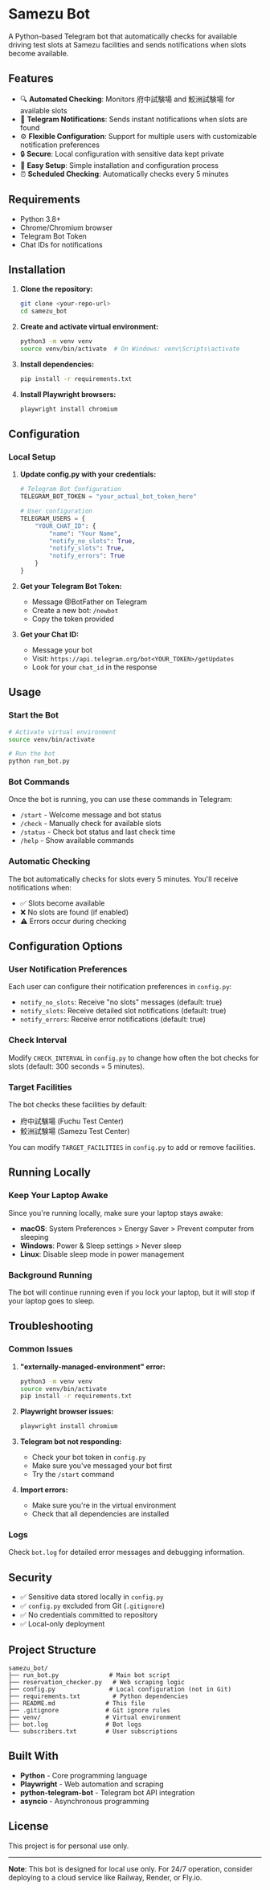 # Samezu Bot

A Python-based Telegram bot that automatically checks for available driving test slots at Samezu facilities and sends notifications when slots become available.

## Features

- 🔍 **Automated Checking**: Monitors 府中試験場 and 鮫洲試験場 for available slots
- 📱 **Telegram Notifications**: Sends instant notifications when slots are found
- ⚙️ **Flexible Configuration**: Support for multiple users with customizable notification preferences
- 🔒 **Secure**: Local configuration with sensitive data kept private
- 🚀 **Easy Setup**: Simple installation and configuration process
- ⏰ **Scheduled Checking**: Automatically checks every 5 minutes

## Requirements

- Python 3.8+
- Chrome/Chromium browser
- Telegram Bot Token
- Chat IDs for notifications

## Installation

1. **Clone the repository:**
   ```bash
   git clone <your-repo-url>
   cd samezu_bot
   ```

2. **Create and activate virtual environment:**
   ```bash
   python3 -m venv venv
   source venv/bin/activate  # On Windows: venv\Scripts\activate
   ```

3. **Install dependencies:**
   ```bash
   pip install -r requirements.txt
   ```

4. **Install Playwright browsers:**
   ```bash
   playwright install chromium
   ```

## Configuration

### Local Setup

1. **Update config.py with your credentials:**
   ```python
   # Telegram Bot Configuration
   TELEGRAM_BOT_TOKEN = "your_actual_bot_token_here"
   
   # User configuration
   TELEGRAM_USERS = {
       "YOUR_CHAT_ID": {
           "name": "Your Name",
           "notify_no_slots": True,
           "notify_slots": True,
           "notify_errors": True
       }
   }
   ```

2. **Get your Telegram Bot Token:**
   - Message @BotFather on Telegram
   - Create a new bot: `/newbot`
   - Copy the token provided

3. **Get your Chat ID:**
   - Message your bot
   - Visit: `https://api.telegram.org/bot<YOUR_TOKEN>/getUpdates`
   - Look for your `chat_id` in the response

## Usage

### Start the Bot

```bash
# Activate virtual environment
source venv/bin/activate

# Run the bot
python run_bot.py
```

### Bot Commands

Once the bot is running, you can use these commands in Telegram:

- `/start` - Welcome message and bot status
- `/check` - Manually check for available slots
- `/status` - Check bot status and last check time
- `/help` - Show available commands

### Automatic Checking

The bot automatically checks for slots every 5 minutes. You'll receive notifications when:
- ✅ Slots become available
- ❌ No slots are found (if enabled)
- ⚠️ Errors occur during checking

## Configuration Options

### User Notification Preferences

Each user can configure their notification preferences in `config.py`:

- `notify_no_slots`: Receive "no slots" messages (default: true)
- `notify_slots`: Receive detailed slot notifications (default: true)
- `notify_errors`: Receive error notifications (default: true)

### Check Interval

Modify `CHECK_INTERVAL` in `config.py` to change how often the bot checks for slots (default: 300 seconds = 5 minutes).

### Target Facilities

The bot checks these facilities by default:
- 府中試験場 (Fuchu Test Center)
- 鮫洲試験場 (Samezu Test Center)

You can modify `TARGET_FACILITIES` in `config.py` to add or remove facilities.

## Running Locally

### Keep Your Laptop Awake

Since you're running locally, make sure your laptop stays awake:

- **macOS**: System Preferences > Energy Saver > Prevent computer from sleeping
- **Windows**: Power & Sleep settings > Never sleep
- **Linux**: Disable sleep mode in power management

### Background Running

The bot will continue running even if you lock your laptop, but it will stop if your laptop goes to sleep.

## Troubleshooting

### Common Issues

1. **"externally-managed-environment" error:**
   ```bash
   python3 -m venv venv
   source venv/bin/activate
   pip install -r requirements.txt
   ```

2. **Playwright browser issues:**
   ```bash
   playwright install chromium
   ```

3. **Telegram bot not responding:**
   - Check your bot token in `config.py`
   - Make sure you've messaged your bot first
   - Try the `/start` command

4. **Import errors:**
   - Make sure you're in the virtual environment
   - Check that all dependencies are installed

### Logs

Check `bot.log` for detailed error messages and debugging information.

## Security

- ✅ Sensitive data stored locally in `config.py`
- ✅ `config.py` excluded from Git (`.gitignore`)
- ✅ No credentials committed to repository
- ✅ Local-only deployment

## Project Structure

```
samezu_bot/
├── run_bot.py              # Main bot script
├── reservation_checker.py   # Web scraping logic
├── config.py               # Local configuration (not in Git)
├── requirements.txt         # Python dependencies
├── README.md              # This file
├── .gitignore             # Git ignore rules
├── venv/                  # Virtual environment
├── bot.log                # Bot logs
└── subscribers.txt        # User subscriptions
```

## Built With

- **Python** - Core programming language
- **Playwright** - Web automation and scraping
- **python-telegram-bot** - Telegram bot API integration
- **asyncio** - Asynchronous programming

## License

This project is for personal use only.

---

**Note**: This bot is designed for local use only. For 24/7 operation, consider deploying to a cloud service like Railway, Render, or Fly.io.

